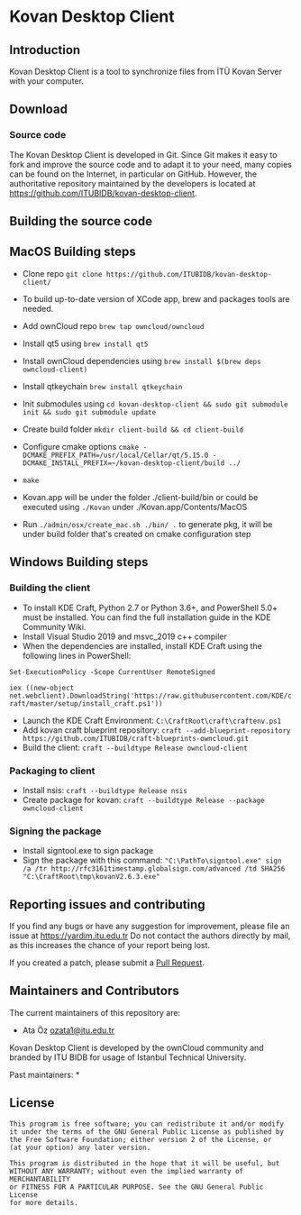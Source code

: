 # Kovan Desktop Client

## Introduction

Kovan Desktop Client is a tool to synchronize files from İTÜ Kovan Server
with your computer.

## Download


### Source code

The Kovan Desktop Client is developed in Git. Since Git makes it easy to
fork and improve the source code and to adapt it to your need, many copies
can be found on the Internet, in particular on GitHub. However, the
authoritative repository maintained by the developers is located at
https://github.com/ITUBIDB/kovan-desktop-client.

## Building the source code

## MacOS Building steps

* Clone repo `git clone https://github.com/ITUBIDB/kovan-desktop-client/`
* To build up-to-date version of XCode app, brew and packages tools are needed.
* Add ownCloud repo `brew tap owncloud/owncloud`
* Install qt5 using `brew install qt5`
* Install ownCloud dependencies using `brew install $(brew deps owncloud-client)`
* Install qtkeychain `brew install qtkeychain`

* Init submodules using `cd kovan-desktop-client && sudo git submodule init && sudo git submodule update`
* Create build folder `mkdir client-build && cd client-build`
* Configure cmake options `cmake -DCMAKE_PREFIX_PATH=/usr/local/Cellar/qt/5.15.0 -DCMAKE_INSTALL_PREFIX=~/kovan-desktop-client/build ../`
* `make`
* Kovan.app will be under the folder ./client-build/bin or could be executed using `./Kovan` under ./Kovan.app/Contents/MacOS
* Run `./admin/osx/create_mac.sh ./bin/ .` to generate pkg, it will be under build folder that's created on cmake configuration step

## Windows Building steps

### Building the client
* To install KDE Craft, Python 2.7 or Python 3.6+, and PowerShell 5.0+ must be installed. You can find the full installation guide in the KDE Community Wiki.
* Install Visual Studio 2019 and msvc_2019 c++ compiler
* When the dependencies are installed, install KDE Craft using the following lines in PowerShell:

`Set-ExecutionPolicy -Scope CurrentUser RemoteSigned`

`iex ((new-object net.webclient).DownloadString('https://raw.githubusercontent.com/KDE/craft/master/setup/install_craft.ps1'))`

* Launch the KDE Craft Environment: `C:\CraftRoot\craft\craftenv.ps1`
* Add kovan craft blueprint repository: `craft --add-blueprint-repository https://github.com/ITUBIDB/craft-blueprints-owncloud.git`
* Build the client: `craft --buildtype Release owncloud-client`

### Packaging to client
* Install nsis: `craft --buildtype Release nsis`
* Create package for kovan: `craft --buildtype Release --package owncloud-client`

### Signing the package
* Install signtool.exe to sign package
* Sign the package with this command: `"C:\PathTo\signtool.exe" sign /a /tr http://rfc3161timestamp.globalsign.com/advanced /td SHA256 "C:\CraftRoot\tmp\kovanV2.6.3.exe"`

## Reporting issues and contributing

If you find any bugs or have any suggestion for improvement, please
file an issue at https://yardim.itu.edu.tr Do not
contact the authors directly by mail, as this increases the chance
of your report being lost.

If you created a patch, please submit a [Pull
Request](https://github.com/ITUBIDB/kovan-desktop-client/pulls).

## Maintainers and Contributors

The current maintainers of this repository are:

* Ata Öz <ozata1@itu.edu.tr>

Kovan Desktop Client is developed by the ownCloud community and branded by ITU BIDB for usage of Istanbul Technical University.

Past maintainers:
* 

## License

    This program is free software; you can redistribute it and/or modify
    it under the terms of the GNU General Public License as published by
    the Free Software Foundation; either version 2 of the License, or
    (at your option) any later version.

    This program is distributed in the hope that it will be useful, but
    WITHOUT ANY WARRANTY; without even the implied warranty of MERCHANTABILITY
    or FITNESS FOR A PARTICULAR PURPOSE. See the GNU General Public License
    for more details.
